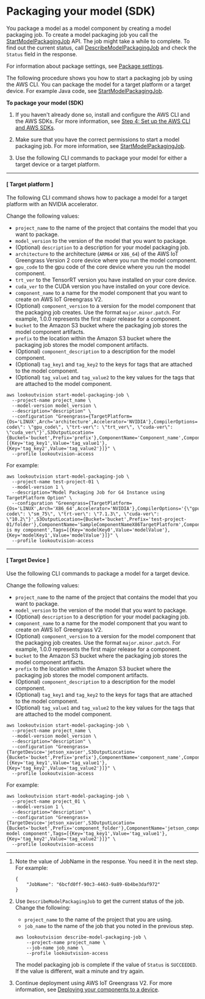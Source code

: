 # Packaging your model \(SDK\)<a name="package-job-sdk"></a>

You package a model as a model component by creating a model packaging job\. To create a model packaging job you call the [StartModelPackagingJob](https://docs.aws.amazon.com/lookout-for-vision/latest/APIReference/API_StartModelPackagingJob) API\. The job might take a while to complete\. To find out the current status, call [DescribeModelPackagingJob](https://docs.aws.amazon.com/lookout-for-vision/latest/APIReference/API_DescribeModelPackagingJob) and check the `Status` field in the response\. 

For information about package settings, see [Package settings](package-settings.md)\.

The following procedure shows you how to start a packaging job by using the AWS CLI\. You can package the model for a target platform or a target device\. For example Java code, see [StartModelPackagingJob](https://github.com/awsdocs/aws-doc-sdk-examples/blob/main/javav2/example_code/lookoutvision/src/main/java/com/example/lookoutvision/StartModelPackagingJob.java)\.

**To package your model \(SDK\)**

1. If you haven't already done so, install and configure the AWS CLI and the AWS SDKs\. For more information, see [Step 4: Set up the AWS CLI and AWS SDKs](su-awscli-sdk.md)\.

1. Make sure that you have the correct permissions to start a model packaging job\. For more information, see [StartModelPackagingJob](https://docs.aws.amazon.com/lookout-for-vision/latest/APIReference/API_StartModelPackagingJob.html)\.

1. Use the following CLI commands to package your model for either a target device or a target platform\. 

------
#### [ Target platform ]

   The following CLI command shows how to package a model for a target platform with an NVIDIA accelerator\.

   Change the following values:
   + `project_name` to the name of the project that contains the model that you want to package\.
   + `model_version` to the version of the model that you want to package\.
   + \(Optional\) `description` to a description for your model packaging job\.
   + `architecture` to the architecture \(`ARM64` or `X86_64`\) of the AWS IoT Greengrass Version 2 core device where you run the model component\.
   + `gpu_code` to the gpu code of the core device where you run the model component\.
   + `trt_ver` to the TensorRT version you have installed on your core device\.
   + `cuda_ver` to the CUDA version you have installed on your core device\.
   + `component_name` to a name for the model component that you want to create on AWS IoT Greengrass V2\.
   + \(Optional\) `component_version` to a version for the model component that the packaging job creates\. Use the format `major.minor.patch`\. For example, 1\.0\.0 represents the first major release for a component\. 
   + `bucket` to the Amazon S3 bucket where the packaging job stores the model component artifacts\.
   + `prefix` to the location within the Amazon S3 bucket where the packaging job stores the model component artifacts\.
   + \(Optional\) `component_description` to a description for the model component\.
   + \(Optional\) `tag_key1` and `tag_key2` to the keys for tags that are attached to the model component\.
   + \(Optional\) `tag_value1` and `tag_value2` to the key values for the tags that are attached to the model component\.

   ```
   aws lookoutvision start-model-packaging-job \
     --project-name project_name \
     --model-version model_version \
     --description="description" \
     --configuration "Greengrass={TargetPlatform={Os='LINUX',Arch='architecture',Accelerator='NVIDIA'},CompilerOptions='{\"gpu-code\": \"gpu_code\", \"trt-ver\": \"trt_ver\", \"cuda-ver\": \"cuda_ver\"}',S3OutputLocation={Bucket='bucket',Prefix='prefix'},ComponentName='Component_name',ComponentVersion='component_version',ComponentDescription='component_description',Tags=[{Key='tag_key1',Value='tag_value1'}, {Key='tag_key2',Value='tag_value2'}]}" \
     --profile lookoutvision-access
   ```

   For example:

   ```
   aws lookoutvision start-model-packaging-job \
     --project-name test-project-01 \
     --model-version 1 \
     --description="Model Packaging Job for G4 Instance using TargetPlatform Option" \
     --configuration "Greengrass={TargetPlatform={Os='LINUX',Arch='X86_64',Accelerator='NVIDIA'},CompilerOptions='{\"gpu-code\": \"sm_75\", \"trt-ver\": \"7.1.3\", \"cuda-ver\": \"10.2\"}',S3OutputLocation={Bucket='bucket',Prefix='test-project-01/folder'},ComponentName='SampleComponentNameX86TargetPlatform',ComponentVersion='0.1.0',ComponentDescription='This is my component',Tags=[{Key='modelKey0',Value='modelValue'}, {Key='modelKey1',Value='modelValue'}]}" \
     --profile lookoutvision-access
   ```

------
#### [ Target Device ]

   Use the following CLI commands to package a model for a target device\.

   Change the following values:
   + `project_name` to the name of the project that contains the model that you want to package\.
   + `model_version` to the version of the model that you want to package\.
   + \(Optional\) `description` to a description for your model packaging job\.
   + `component_name` to a name for the model component that you want to create on AWS IoT Greengrass V2\.
   + \(Optional\) `component_version` to a version for the model component that the packaging job creates\. Use the format `major.minor.patch`\. For example, 1\.0\.0 represents the first major release for a component\. 
   + `bucket` to the Amazon S3 bucket where the packaging job stores the model component artifacts\.
   + `prefix` to the location within the Amazon S3 bucket where the packaging job stores the model component artifacts\.
   + \(Optional\) `component_description` to a description for the model component\.
   + \(Optional\) `tag_key1` and `tag_key2` to the keys for tags that are attached to the model component\.
   + \(Optional\) `tag_value1` and `tag_value2` to the key values for the tags that are attached to the model component\.

   ```
   aws lookoutvision start-model-packaging-job \
     --project-name project_name \
     --model-version model_version \
     --description="description" \
     --configuration "Greengrass={TargetDevice='jetson_xavier',S3OutputLocation={Bucket='bucket',Prefix='prefix'},ComponentName='component_name',ComponentVersion='component_version',ComponentDescription='component_description',Tags=[{Key='tag_key1',Value='tag_value1'}, {Key='tag_key2',Value='tag_value2'}]}" \
     --profile lookoutvision-access
   ```

   For example:

   ```
   aws lookoutvision start-model-packaging-job \
     --project-name project_01 \
     --model-version 1 \
     --description="description" \
     --configuration "Greengrass={TargetDevice='jetson_xavier',S3OutputLocation={Bucket='bucket',Prefix='component_folder'},ComponentName='jetson_component',ComponentVersion='2.0.0',ComponentDescription='jetson model component',Tags=[{Key='tag_key1',Value='tag_value1'}, {Key='tag_key2',Value='tag_value2'}]}" \
     --profile lookoutvision-access
   ```

------

1. Note the value of JobName in the response\. You need it in the next step\. For example: 

   ```
   {
       "JobName": "6bcfd0ff-90c3-4463-9a89-6b4be3daf972"
   }
   ```

1. Use `DescribeModelPackagingJob` to get the current status of the job\. Change the following:
   + `project_name` to the name of the project that you are using\.
   + `job_name` to the name of the job that you noted in the previous step\.

   ```
   aws lookoutvision describe-model-packaging-job \
       --project-name project_name \
       --job-name job_name \
       --profile lookoutvision-access
   ```

   The model packaging job is complete if the value of `Status` is `SUCCEEDED`\. If the value is different, wait a minute and try again\. 

1. Continue deployment using AWS IoT Greengrass V2\. For more information, see [Deploying your components to a device](device-deploy-components.md)\. 